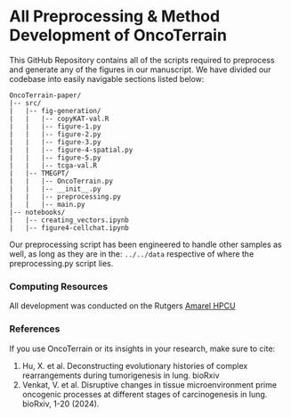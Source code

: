 # All Preprocessing & Method Development of OncoTerrain

This GitHub Repository contains all of the scripts required to preprocess and generate any of the figures in our manuscript. We have divided our codebase into easily navigable sections listed below:

```
OncoTerrain-paper/ 
|-- src/
|   |-- fig-generation/
|   |   |-- copyKAT-val.R
|   |   |-- figure-1.py
|   |   |-- figure-2.py
|   |   |-- figure-3.py
|   |   |-- figure-4-spatial.py
|   |   |-- figure-5.py
|   |   |-- tcga-val.R
|   |-- TMEGPT/
|   |   |-- OncoTerrain.py
|   |   |-- __init__.py
|   |   |-- preprocessing.py
|   |   |-- main.py
|-- notebooks/
|   |-- creating_vectors.ipynb
|   |-- figure4-cellchat.ipynb
```

Our preprocessing script has been engineered to handle other samples as well, as long as they are in the: ``` ../../data ``` respective of where the preprocessing.py script lies.

### Computing Resources
All development was conducted on the Rutgers [Amarel HPCU](https://oarc.rutgers.edu/resources/amarel/)

### References
If you use OncoTerrain or its insights in your research, make sure to cite:
1. Hu, X. et al. Deconstructing evolutionary histories of complex rearrangements during tumorigenesis in lung. bioRxiv
2. Venkat, V. et al. Disruptive changes in tissue microenvironment prime oncogenic processes at different stages of carcinogenesis in lung. bioRxiv, 1-20 (2024). 